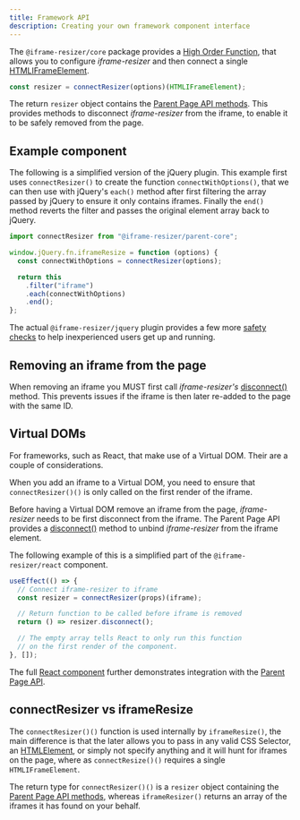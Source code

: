 ```yaml
---
title: Framework API
description: Creating your own framework component interface
---
```


The `@iframe-resizer/core` package provides a [High Order Function](https://eloquentjavascript.net/05_higher_order.html), that allows you to configure _iframe-resizer_ and then connect a single [HTMLIFrameElement](https://developer.mozilla.org/en-US/docs/Web/API/HTMLIFrameElement).

```js
const resizer = connectResizer(options)(HTMLIFrameElement);
```

The return `resizer` object contains the [Parent Page API methods](../api/parent/#methods). This provides methods to disconnect _iframe-resizer_ from the iframe, to enable it to be safely removed from the page.

## Example component

The following is a simplified version of the jQuery plugin. This example first uses `connectResizer()` to create the function `connectWithOptions()`, that we can then use with jQuery's `each()` method after first filtering the array passed by jQuery to ensure it only contains iframes. Finally the `end()` method reverts the filter and passes the original element array back to jQuery.

<!-- prettier-ignore-start -->
```js
import connectResizer from "@iframe-resizer/parent-core";

window.jQuery.fn.iframeResize = function (options) {
  const connectWithOptions = connectResizer(options);

  return this
    .filter("iframe")
    .each(connectWithOptions)
    .end();
};
```
<!-- prettier-ignore-end -->

The actual `@iframe-resizer/jquery` plugin provides a few more [safety checks](https://github.com/davidjbradshaw/iframe-resizer/blob/master/packages/jquery/plugin.js) to help inexperienced users get up and running.

## Removing an iframe from the page

When removing an iframe you MUST first call _iframe-resizer's_ [disconnect()](../api/parent/#disconnect) method. This prevents issues if the iframe is then later re-added to the page with the same ID.

## Virtual DOMs

For frameworks, such as React, that make use of a Virtual DOM. Their are a couple of considerations.

When you add an iframe to a Virtual DOM, you need to ensure that `connectResizer()()` is only called on the first render of the iframe.

Before having a Virtual DOM remove an iframe from the page, _iframe-resizer_ needs to be first disconnect from the iframe. The Parent Page API provides a [disconnect()](../api/parent/#disconnect) method to unbind _iframe-resizer_ from the iframe element.

The following example of this is a simplified part of the `@iframe-resizer/react` component.

```js
useEffect(() => {
  // Connect iframe-resizer to iframe
  const resizer = connectResizer(props)(iframe);

  // Return function to be called before iframe is removed
  return () => resizer.disconnect();

  // The empty array tells React to only run this function
  // on the first render of the component.
}, []);
```

The full [React component](https://github.com/davidjbradshaw/iframe-resizer/blob/master/packages/react/index.jsx) further demonstrates integration with the [Parent Page API](/api/parent/).

## connectResizer vs iframeResize

The `connectResizer()()` function is used internally by `iframeResize()`, the main difference is that the later allows you to pass in any valid CSS Selector, an [HTMLElement](https://developer.mozilla.org/en-US/docs/Web/API/HTMLElement), or simply not specify anything and it will hunt for iframes on the page, where as `connectResize()()` requires a single `HTMLIFrameElement`.

The return type for `connectResizer()()` is a `resizer` object containing the [Parent Page API methods](../api/parent/#methods), whereas `iframeResizer()` returns an array of the iframes it has found on your behalf.
